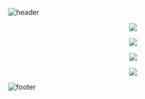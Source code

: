 ![header](https://user-images.githubusercontent.com/132609298/236647454-2a0cf098-3b9f-4801-af67-3eb77d8f8ad1.png)

<p align="center">
  <img src="https://github-readme-stats.vercel.app/api/?username=impablo0&title_color=674fc9&text_color=9f9f9f&show_icons=true&bg_color=00000000&hide_border=true&icon_color=674fc9&hide_title=true&count_private=true" />
</p>
<p align="center">
  <img src="https://github-readme-stats.vercel.app/api/top-langs/?username=impablo0&title_color=674fc9&text_color=9f9f9f&show_icons=true&bg_color=00000000&hide_border=true&icon_color=674fc9&hide_title=true&count_private=true" />
</p>
<p align="center">
  <img src="https://komarev.com/ghpvc/?username=impablo0&color=blueviolet" />
</p>
<p align="center">
  <img src="http://api.sytes.net:5000/git"/>
</p>

![footer](https://github.com/impablo0/impablo0/assets/132609298/999be41c-fff8-4036-adb0-009908570fd0)

